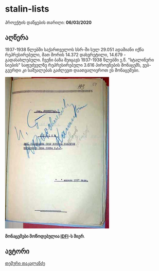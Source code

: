 # stalin-lists

პროექტის დაწყების თარიღი: **06/03/2020**

## აღწერა

1937-1938 წლებში საქართველოს სსრ-ში სულ 29.051 ადამიანი იქნა რეპრესირებული, მათ შორის 14.372 დახვრეტილი,
14.679 - გადასახლებული. ჩვენი ბაზა შეიცავს 1937-1938 წლებში ე.წ. "სტალინური სიების" საფუძველზე რეპრესირებული 
3.616 პიროვნების მონაცემს, ვებ-გვერდი კი საშუალებას გაძლევთ დაათვალიეროთ ეს მონაცემები.


![სტალინური სიების](public/assets/img/stalin_lists.jpg "სტალინური სიების")


**მონაცემები მოწოდებულია [IDFI](https://idfi.ge/ge)-ს მიერ**.

## ავტორი

[თემური თაკალანძე](https://abgeo.dev)
